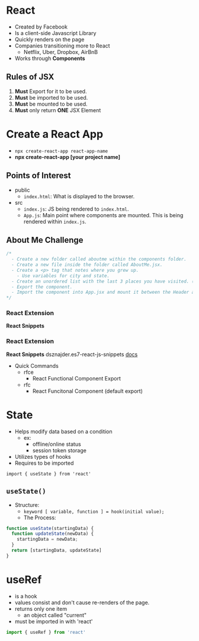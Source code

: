 # React

- Created by Facebook
- Is a client-side Javascript Library
- Quickly renders on the page
- Companies transitioning more to React
  - Netflix, Uber, Dropbox, AirBnB
- Works through **Components**

## Rules of JSX

1. **Must** Export for it to be used.
2. **Must** be imported to be used.
3. **Must** be mounted to be used.
4. **Must** only return **ONE** JSX Element

# Create a React App

- `npx create-react-app react-app-name`
- **npx create-react-app [your project name]**

## Points of Interest

- public
  - `index.html`: What is displayed to the browser.
- src
  - `index.js`: JS being rendered to `index.html`.
  - `App.js`: Main point where components are mounted. This is being rendered within `index.js`.

## About Me Challenge
```js
/* 
  - Create a new folder called aboutme within the components folder.
  - Create a new file inside the folder called AboutMe.jsx.
  - Create a <p> tag that notes where you grew up. 
    - Use variables for city and state.
  - Create an unordered list with the last 3 places you have visited. (Target, Alaska, the Kitchen, etc.)
  - Export the component.
  - Import the component into App.jsx and mount it between the Header and Footer components.
*/
```

### React Extension
**React Snippets**
### React Extension
**React Snippets**
dsznajder.es7-react-js-snippets
[docs](https://github.com/ults-io/vscode-react-javascript-snippets/blob/HEAD/docs/Snippets.md)
- Quick Commands
  - rfce
    - React Functional Component Export
  - rfc
    - React Funcitonal Component (default export)

# State
- Helps modify data based on a condition
  - ex: 
    - offline/online status
    - session token storage
- Utilizes types of hooks
- Requires to be imported

`import { useState } from 'react'`

## `useState()`
- Structure:
  - `keyword [ variable, function ] = hook(initial value);`
  - The Process:

```js
function useState(startingData) {
  function updateState(newData) {
    startingData = newData;
  }
  return [startingData, updateState]
}
```

# useRef
- is a hook
- values consist and don't cause re-renders of the page.
- returns only one item
    - an object called "current"
- must be imported in with 'react'
```jsx
import { useRef } from 'react'
```